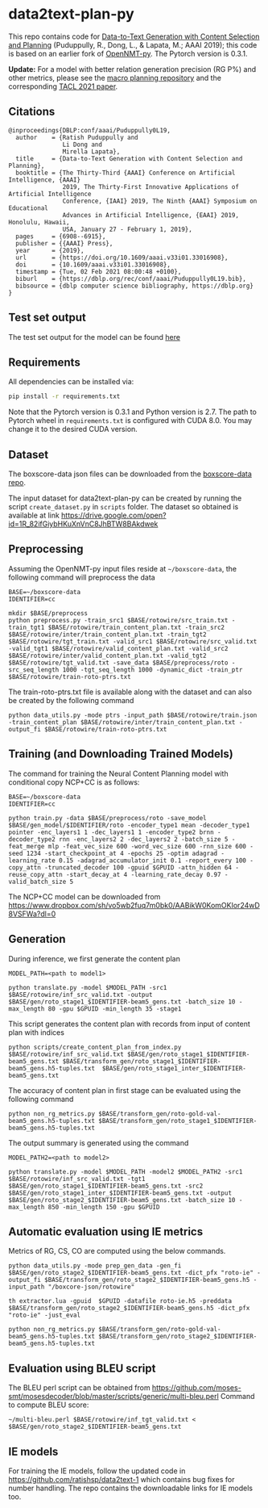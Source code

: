 # data2text-plan-py

This repo contains code for [Data-to-Text Generation with Content Selection and Planning](https://arxiv.org/abs/1809.00582) (Puduppully, R., Dong, L., & Lapata, M.; AAAI 2019); this code is based on an earlier fork of [OpenNMT-py](https://github.com/OpenNMT/OpenNMT-py). The Pytorch version is 0.3.1.

**Update:** For a model with better relation generation precision (RG P%) and other metrics, please see the [macro planning repository](https://github.com/ratishsp/data2text-macro-plan-py) and the corresponding [TACL 2021 paper](https://direct.mit.edu/tacl/article/doi/10.1162/tacl_a_00381/101876/Data-to-text-Generation-with-Macro-Planning).

## Citations
```
@inproceedings{DBLP:conf/aaai/Puduppully0L19,
  author    = {Ratish Puduppully and
               Li Dong and
               Mirella Lapata},
  title     = {Data-to-Text Generation with Content Selection and Planning},
  booktitle = {The Thirty-Third {AAAI} Conference on Artificial Intelligence, {AAAI}
               2019, The Thirty-First Innovative Applications of Artificial Intelligence
               Conference, {IAAI} 2019, The Ninth {AAAI} Symposium on Educational
               Advances in Artificial Intelligence, {EAAI} 2019, Honolulu, Hawaii,
               USA, January 27 - February 1, 2019},
  pages     = {6908--6915},
  publisher = {{AAAI} Press},
  year      = {2019},
  url       = {https://doi.org/10.1609/aaai.v33i01.33016908},
  doi       = {10.1609/aaai.v33i01.33016908},
  timestamp = {Tue, 02 Feb 2021 08:00:48 +0100},
  biburl    = {https://dblp.org/rec/conf/aaai/Puduppully0L19.bib},
  bibsource = {dblp computer science bibliography, https://dblp.org}
}
```

## Test set output
The test set output for the model can be found [here](https://drive.google.com/open?id=1q0VM5I5c4mEcsoDgR0xOcxXl8Z8-FeVZ)

## Requirements

All dependencies can be installed via:

```bash
pip install -r requirements.txt
```
Note that the Pytorch version is 0.3.1 and Python version is 2.7.
The path to Pytorch wheel in ```requirements.txt``` is configured with CUDA 8.0. You may change it to the desired CUDA version.

## Dataset

The boxscore-data json files can be downloaded from the [boxscore-data repo](https://github.com/harvardnlp/boxscore-data).

The input dataset for data2text-plan-py can be created by running the script ```create_dataset.py``` in ```scripts``` folder.
The dataset so obtained is available at link https://drive.google.com/open?id=1R_82ifGiybHKuXnVnC8JhBTW8BAkdwek

## Preprocessing
Assuming the OpenNMT-py input files reside at `~/boxscore-data`, the following command will preprocess the data

```
BASE=~/boxscore-data
IDENTIFIER=cc

mkdir $BASE/preprocess
python preprocess.py -train_src1 $BASE/rotowire/src_train.txt -train_tgt1 $BASE/rotowire/train_content_plan.txt -train_src2 $BASE/rotowire/inter/train_content_plan.txt -train_tgt2 $BASE/rotowire/tgt_train.txt -valid_src1 $BASE/rotowire/src_valid.txt -valid_tgt1 $BASE/rotowire/valid_content_plan.txt -valid_src2 $BASE/rotowire/inter/valid_content_plan.txt -valid_tgt2 $BASE/rotowire/tgt_valid.txt -save_data $BASE/preprocess/roto -src_seq_length 1000 -tgt_seq_length 1000 -dynamic_dict -train_ptr $BASE/rotowire/train-roto-ptrs.txt
```

The train-roto-ptrs.txt file is available along with the dataset and can also be created by the following command
```
python data_utils.py -mode ptrs -input_path $BASE/rotowire/train.json -train_content_plan $BASE/rotowire/inter/train_content_plan.txt -output_fi $BASE/rotowire/train-roto-ptrs.txt
```

## Training (and Downloading Trained Models)
The command for training the Neural Content Planning model with conditional copy NCP+CC is as follows:
```
BASE=~/boxscore-data
IDENTIFIER=cc

python train.py -data $BASE/preprocess/roto -save_model $BASE/gen_model/$IDENTIFIER/roto -encoder_type1 mean -decoder_type1 pointer -enc_layers1 1 -dec_layers1 1 -encoder_type2 brnn -decoder_type2 rnn -enc_layers2 2 -dec_layers2 2 -batch_size 5 -feat_merge mlp -feat_vec_size 600 -word_vec_size 600 -rnn_size 600 -seed 1234 -start_checkpoint_at 4 -epochs 25 -optim adagrad -learning_rate 0.15 -adagrad_accumulator_init 0.1 -report_every 100 -copy_attn -truncated_decoder 100 -gpuid $GPUID -attn_hidden 64 -reuse_copy_attn -start_decay_at 4 -learning_rate_decay 0.97 -valid_batch_size 5
```
The NCP+CC model can be downloaded from  https://www.dropbox.com/sh/vo5wb2fuq7m0bk0/AABikW0KomOKIor24wD8VSFWa?dl=0

## Generation
During inference, we first generate the content plan

```
MODEL_PATH=<path to model1>

python translate.py -model $MODEL_PATH -src1 $BASE/rotowire/inf_src_valid.txt -output $BASE/gen/roto_stage1_$IDENTIFIER-beam5_gens.txt -batch_size 10 -max_length 80 -gpu $GPUID -min_length 35 -stage1 
```

This script generates the content plan with records from input of content plan with indices
```
python scripts/create_content_plan_from_index.py $BASE/rotowire/inf_src_valid.txt $BASE/gen/roto_stage1_$IDENTIFIER-beam5_gens.txt $BASE/transform_gen/roto_stage1_$IDENTIFIER-beam5_gens.h5-tuples.txt  $BASE/gen/roto_stage1_inter_$IDENTIFIER-beam5_gens.txt
```

The accuracy of content plan in first stage can be evaluated using the following command
```
python non_rg_metrics.py $BASE/transform_gen/roto-gold-val-beam5_gens.h5-tuples.txt $BASE/transform_gen/roto_stage1_$IDENTIFIER-beam5_gens.h5-tuples.txt 
```

The output summary is generated using the command
```
MODEL_PATH2=<path to model2>

python translate.py -model $MODEL_PATH -model2 $MODEL_PATH2 -src1 $BASE/rotowire/inf_src_valid.txt -tgt1 $BASE/gen/roto_stage1_$IDENTIFIER-beam5_gens.txt -src2 $BASE/gen/roto_stage1_inter_$IDENTIFIER-beam5_gens.txt -output $BASE/gen/roto_stage2_$IDENTIFIER-beam5_gens.txt -batch_size 10 -max_length 850 -min_length 150 -gpu $GPUID
```

## Automatic evaluation using IE metrics
Metrics of RG, CS, CO are computed using the below commands.
```
python data_utils.py -mode prep_gen_data -gen_fi $BASE/gen/roto_stage2_$IDENTIFIER-beam5_gens.txt -dict_pfx "roto-ie" -output_fi $BASE/transform_gen/roto_stage2_$IDENTIFIER-beam5_gens.h5 -input_path "/boxcore-json/rotowire"

th extractor.lua -gpuid  $GPUID -datafile roto-ie.h5 -preddata $BASE/transform_gen/roto_stage2_$IDENTIFIER-beam5_gens.h5 -dict_pfx "roto-ie" -just_eval

python non_rg_metrics.py $BASE/transform_gen/roto-gold-val-beam5_gens.h5-tuples.txt $BASE/transform_gen/roto_stage2_$IDENTIFIER-beam5_gens.h5-tuples.txt 
```

## Evaluation using BLEU script
The BLEU perl script can be obtained from  https://github.com/moses-smt/mosesdecoder/blob/master/scripts/generic/multi-bleu.perl
Command to compute BLEU score:
```
~/multi-bleu.perl $BASE/rotowire/inf_tgt_valid.txt < $BASE/gen/roto_stage2_$IDENTIFIER-beam5_gens.txt
```

## IE models
For training the IE models, follow the updated code in https://github.com/ratishsp/data2text-1 which contains bug fixes for number handling. The repo contains the downloadable links for IE models too.

